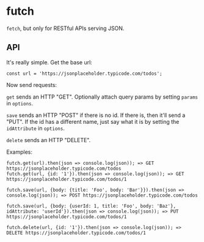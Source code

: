 # futch
`fetch`, but only for RESTful APIs serving JSON.

## API
It's really simple. Get the base url:
```
const url = 'https://jsonplaceholder.typicode.com/todos';
```
Now send requests:

`get` sends an HTTP "GET". Optionally attach query params by setting `params` in `options`.


`save` sends an HTTP "POST" if there is no id. If there is, then it'll send a "PUT". If the id has a different name, just say what it is by setting the `idAttribute` in `options`.

`delete` sends an HTTP "DELETE".

Examples:
```
futch.get(url).then(json => console.log(json)); => GET https://jsonplaceholder.typicode.com/todos
futch.get(url, {id: '1'}).then(json => console.log(json)); => GET https://jsonplaceholder.typicode.com/todos/1

futch.save(url, {body: {title: 'Foo', body: 'Bar'}}).then(json => console.log(json)); => POST https://jsonplaceholder.typicode.com/todos

futch.save(url, {body: {userId: 1, title: 'Foo', body: 'Baz'}, idAttribute: 'userId'}).then(json => console.log(json)); => PUT https://jsonplaceholder.typicode.com/todos/1

futch.delete(url, {id: '1'}).then(json => console.log(json)); => DELETE https://jsonplaceholder.typicode.com/todos/1

```

